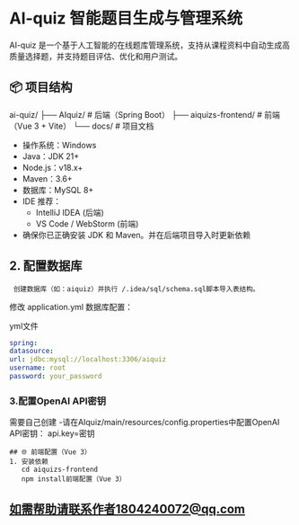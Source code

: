 # AI-quiz 智能题目生成与管理系统

AI-quiz 是一个基于人工智能的在线题库管理系统，支持从课程资料中自动生成高质量选择题，并支持题目评估、优化和用户测试。

## 📦 项目结构
ai-quiz/
├── AIquiz/ # 后端（Spring Boot）
├── aiquizs-frontend/ # 前端（Vue 3 + Vite）
└── docs/ # 项目文档
- 操作系统：Windows 
- Java：JDK 21+
- Node.js：v18.x+
- Maven：3.6+
- 数据库：MySQL 8+
- IDE 推荐：
    - IntelliJ IDEA (后端)
    - VS Code / WebStorm (前端)
- 确保你已正确安装 JDK 和 Maven。并在后端项目导入时更新依赖

## 2. 配置数据库

     创建数据库（如：aiquiz）并执行 /.idea/sql/schema.sql脚本导入表结构。
修改 application.yml 数据库配置：

yml文件
```yml
spring:
datasource:
url: jdbc:mysql://localhost:3306/aiquiz
username: root
password: your_password
```

### 3.配置OpenAI API密钥
需要自己创建
-请在AIquiz/main/resources/config.properties中配置OpenAI API密钥：
api.key=密钥

```properties
## 🌐 前端配置（Vue 3）
1. 安装依赖
   cd aiquizs-frontend
   npm install前端配置（Vue 3）
```
## 如需帮助请联系作者1804240072@qq.com
